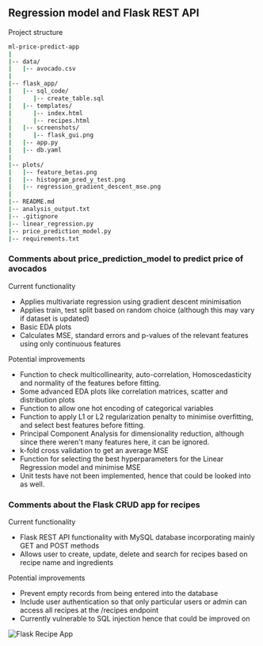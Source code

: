 ## Regression model and Flask REST API

Project structure

```bash
ml-price-predict-app
|
|-- data/
|   |-- avocado.csv
|
|-- flask_app/
|   |-- sql_code/
|      |-- create_table.sql
|   |-- templates/
|      |-- index.html
|      |-- recipes.html
|   |-- screenshots/
|      |-- flask_gui.png
|   |-- app.py
|   |-- db.yaml
|
|-- plots/
|   |-- feature_betas.png
|   |-- histogram_pred_y_test.png
|   |-- regression_gradient_descent_mse.png
|
|-- README.md
|-- analysis_output.txt
|-- .gitignore
|-- linear_regression.py
|-- price_prediction_model.py
|-- requirements.txt
```

### Comments about price_prediction_model to predict price of avocados
Current functionality
* Applies multivariate regression using gradient descent minimisation
* Applies train, test split based on random choice (although this may vary if dataset is updated)
* Basic EDA plots
* Calculates MSE, standard errors and p-values of the relevant features using only continuous features

Potential improvements
* Function to check multicollinearity, auto-correlation, Homoscedasticity and normality of the features before fitting.
* Some advanced EDA plots like correlation matrices, scatter and distribution plots
* Function to allow one hot encoding of categorical variables
* Function to apply L1 or L2 regularization penalty to minimise overfitting, and select best features before fitting.
* Principal Component Analysis for dimensionality reduction, although since there weren't many features here, it can be ignored.
* k-fold cross validation to get an average MSE
* Function for selecting the best hyperparameters for the Linear Regression model and minimise MSE
* Unit tests have not been implemented, hence that could be looked into as well.

### Comments about the Flask CRUD app for recipes
Current functionality
* Flask REST API functionality with MySQL database incorporating mainly GET and POST methods
* Allows user to create, update, delete and search for recipes based on recipe name and ingredients

Potential improvements
* Prevent empty records from being entered into the database
* Include user authentication so that only particular users or admin can access all recipes at the /recipes endpoint
* Currently vulnerable to SQL injection hence that could be improved on

![Flask Recipe App](https://github.com/amj18/ml-price-predict-app/blob/master/flask_app/screenshots/flask_gui.PNG)
